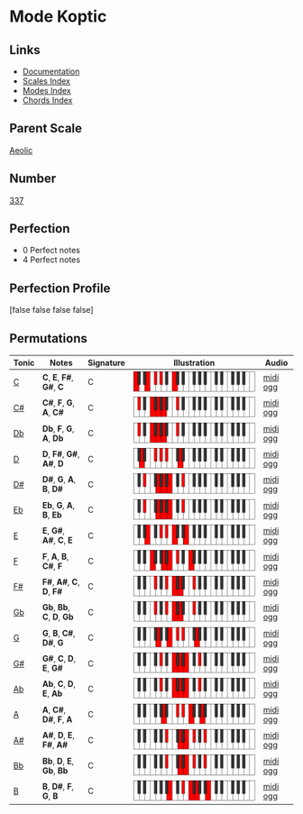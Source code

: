 # Mode Koptic

## Links

- [Documentation](index.md)
- [Scales Index](Scales.md)
- [Modes Index](Modes.md)
- [Chords Index](Chords.md)

## Parent Scale

[Aeolic](ScaleAeolic.md)

## Number

[337](https://ianring.com/musictheory/scales/337)

## Perfection

- 0 Perfect notes
- 4 Perfect notes

## Perfection Profile

[false false false false]

## Permutations

| Tonic | Notes | Signature | Illustration | Audio |
|-------|-------|-----------|--------------|-------|
| [C](ModeCNaturalKoptic.md) | **C**, **E**, **F#**, **G#**, **C** | C | ![CNaturalKoptic](ModeCNaturalKoptic.png) | [midi](ModeCNaturalKoptic.mid) [ogg](ModeCNaturalKoptic.ogg) |
| [C#](ModeCSharpKoptic.md) | **C#**, **F**, **G**, **A**, **C#** | C | ![CSharpKoptic](ModeCSharpKoptic.png) | [midi](ModeCSharpKoptic.mid) [ogg](ModeCSharpKoptic.ogg) |
| [Db](ModeDFlatKoptic.md) | **Db**, **F**, **G**, **A**, **Db** | C | ![DFlatKoptic](ModeDFlatKoptic.png) | [midi](ModeDFlatKoptic.mid) [ogg](ModeDFlatKoptic.ogg) |
| [D](ModeDNaturalKoptic.md) | **D**, **F#**, **G#**, **A#**, **D** | C | ![DNaturalKoptic](ModeDNaturalKoptic.png) | [midi](ModeDNaturalKoptic.mid) [ogg](ModeDNaturalKoptic.ogg) |
| [D#](ModeDSharpKoptic.md) | **D#**, **G**, **A**, **B**, **D#** | C | ![DSharpKoptic](ModeDSharpKoptic.png) | [midi](ModeDSharpKoptic.mid) [ogg](ModeDSharpKoptic.ogg) |
| [Eb](ModeEFlatKoptic.md) | **Eb**, **G**, **A**, **B**, **Eb** | C | ![EFlatKoptic](ModeEFlatKoptic.png) | [midi](ModeEFlatKoptic.mid) [ogg](ModeEFlatKoptic.ogg) |
| [E](ModeENaturalKoptic.md) | **E**, **G#**, **A#**, **C**, **E** | C | ![ENaturalKoptic](ModeENaturalKoptic.png) | [midi](ModeENaturalKoptic.mid) [ogg](ModeENaturalKoptic.ogg) |
| [F](ModeFNaturalKoptic.md) | **F**, **A**, **B**, **C#**, **F** | C | ![FNaturalKoptic](ModeFNaturalKoptic.png) | [midi](ModeFNaturalKoptic.mid) [ogg](ModeFNaturalKoptic.ogg) |
| [F#](ModeFSharpKoptic.md) | **F#**, **A#**, **C**, **D**, **F#** | C | ![FSharpKoptic](ModeFSharpKoptic.png) | [midi](ModeFSharpKoptic.mid) [ogg](ModeFSharpKoptic.ogg) |
| [Gb](ModeGFlatKoptic.md) | **Gb**, **Bb**, **C**, **D**, **Gb** | C | ![GFlatKoptic](ModeGFlatKoptic.png) | [midi](ModeGFlatKoptic.mid) [ogg](ModeGFlatKoptic.ogg) |
| [G](ModeGNaturalKoptic.md) | **G**, **B**, **C#**, **D#**, **G** | C | ![GNaturalKoptic](ModeGNaturalKoptic.png) | [midi](ModeGNaturalKoptic.mid) [ogg](ModeGNaturalKoptic.ogg) |
| [G#](ModeGSharpKoptic.md) | **G#**, **C**, **D**, **E**, **G#** | C | ![GSharpKoptic](ModeGSharpKoptic.png) | [midi](ModeGSharpKoptic.mid) [ogg](ModeGSharpKoptic.ogg) |
| [Ab](ModeAFlatKoptic.md) | **Ab**, **C**, **D**, **E**, **Ab** | C | ![AFlatKoptic](ModeAFlatKoptic.png) | [midi](ModeAFlatKoptic.mid) [ogg](ModeAFlatKoptic.ogg) |
| [A](ModeANaturalKoptic.md) | **A**, **C#**, **D#**, **F**, **A** | C | ![ANaturalKoptic](ModeANaturalKoptic.png) | [midi](ModeANaturalKoptic.mid) [ogg](ModeANaturalKoptic.ogg) |
| [A#](ModeASharpKoptic.md) | **A#**, **D**, **E**, **F#**, **A#** | C | ![ASharpKoptic](ModeASharpKoptic.png) | [midi](ModeASharpKoptic.mid) [ogg](ModeASharpKoptic.ogg) |
| [Bb](ModeBFlatKoptic.md) | **Bb**, **D**, **E**, **Gb**, **Bb** | C | ![BFlatKoptic](ModeBFlatKoptic.png) | [midi](ModeBFlatKoptic.mid) [ogg](ModeBFlatKoptic.ogg) |
| [B](ModeBNaturalKoptic.md) | **B**, **D#**, **F**, **G**, **B** | C | ![BNaturalKoptic](ModeBNaturalKoptic.png) | [midi](ModeBNaturalKoptic.mid) [ogg](ModeBNaturalKoptic.ogg) |
